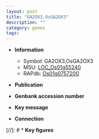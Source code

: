```yaml
---
layout: post
title: "GA2OX3,OsGA2OX3"
description: ""
category: genes
tags: 
---
```


* **Information**  
    + Symbol: GA2OX3,OsGA2OX3  
    + MSU: [LOC_Os01g55240](http://rice.uga.edu/cgi-bin/ORF_infopage.cgi?orf=LOC_Os01g55240)  
    + RAPdb: [Os01g0757200](http://rapdb.dna.affrc.go.jp/viewer/gbrowse_details/irgsp1?name=Os01g0757200)  

* **Publication**  

* **Genbank accession number**  

* **Key message**  

* **Connection**  

[//]: # * **Key figures**  



